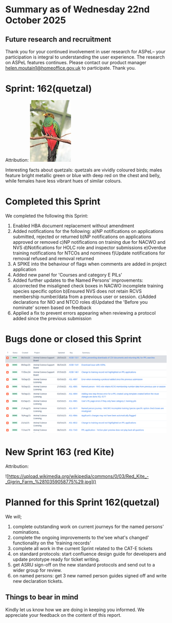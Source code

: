 # Summary as of Wednesday 22nd October 2025



## Future research and recruitment 

Thank you for your continued involvement in user research for ASPeL– your participation is integral to understanding the user experience. The research on ASPeL features continues. Please contact our product manager helen.moutain1@homeoffice.gov.uk to participate. Thank you.  
 
# Sprint: 162(quetzal)









Attribution:
![Flickr user chdwckvnstrsslhm . Photo uploaded to commons by user ltshears, CC BY 2.0 <https://creativecommons.org/licenses/by/2.0>, via Wikimedia Commons](graphs/Quetzal.jpg)











Interesting facts about quetzals: quetzals are vividly coloured birds; males feature bright metallic green or blue with deep red on the chest and belly, while females have less vibrant hues of similar colours.

# Completed this Sprint
We completed the following this Sprint:
1) Enabled HBA document replacement without amendment
2) Added notifications for the following:
   a)NP notifications on applications submitted, rejected or returned
   b)NP notifications on applications approved or removed
   c)NP notifications on training due for NACWO and NVS
   d)Notifications for HOLC role and inspector submissions
   e)Overdue training notifications for NTCOs and nominees
   f)Update notifications for removal refused and removal returned
3) A SPIKE into the behaviour of flags when comments are added in project application
4) Added new panel for 'Courses and category E PILs'
5) Added further updates to the Named Persons' improvements:
   a)corrected the misaligned check boxes in NACWO incomplete training species specific option
   b)Ensured NVS does not retain RCVS membership number/data from a previous user or session.
   c)Added declarations for NIO and NTCO roles
   d)Updated the 'Before you nominate' screen based on feedback
7) Applied a fix to prevent errors appearing when reviewing a protocol added since the previous submission




 

# Bugs done or closed this Sprint
![bugs fixed 22102025](graphs/Bugs22102025.png)





 














# New Sprint 163 (red Kite)











Attribution:

![https://upload.wikimedia.org/wikipedia/commons/0/03/Red_Kite_-_Gigrin_Farm_%2810359058775%29.jpg]()














# Planned for this Sprint 162(quetzal)
We will;

1) complete outstanding work on current journeys for the named persons' nominations.
2) complete the ongoing improvements to the'see what's changed' functionality on the 'training records'
3) complete all work in the current Sprint related to the CAT-E tickets
4) on standard protocols: start confluence design guide for developers and update prototype ready for ticket writing.
7) get ASRU sign-off on the new standard protocols and  send out to a wider group for review.
8) on named persons: get 3 new named person guides signed off and write new declaration tickets.
  
   
   

   

## Things to bear in mind
Kindly let us know how we are doing in keeping you informed. We appreciate your feedback on the content of this report. 







